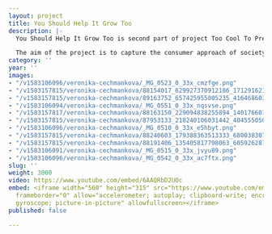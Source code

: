 ```yaml
---
layout: project
title: You Should Help It Grow Too
description: |-
  You Should Help It Grow Too is second part of project Too Cool To Pretend To Care. In this part Gloriya showing us third geoengineering method - ocean fertilisation.

  The aim of the project is to capture the consumer approach of society, the culture of millennials, fake news, as well as planetary and societal changes. It presents a stylized post-ironic testimony of somehow narcissistic millennials whose social platforms have become the main platform for expression, forcing us to reflect on the multitude of information we surround each day and the necessity of their selection.
category: ''
year: ''
images:
- "/v1583106096/veronika-cechmankova/_MG_0523_0_33x_cmzfge.png"
- "/v1583157815/veronika-cechmankova/88154017_629927370912186_1712916219880800256_n_xafx4v.jpg"
- "/v1583157815/veronika-cechmankova/89163752_657425955005235_4164686038670770176_n_dd68kh.jpg"
- "/v1583106094/veronika-cechmankova/_MG_0551_0_33x_nqsvse.png"
- "/v1583157817/veronika-cechmankova/88163150_229094838255894_1401766012746989568_n_uwd5gq.jpg"
- "/v1583157815/veronika-cechmankova/87953133_218240106031442_4045550504942501888_n_zw31o9.jpg"
- "/v1583106096/veronika-cechmankova/_MG_0510_0_33x_e5hbyt.png"
- "/v1583157815/veronika-cechmankova/88240603_179388363513333_6800383073088176128_n_cuwasi.jpg"
- "/v1583157815/veronika-cechmankova/88191406_135405817798063_6059262878202986496_n_q7mum3.jpg"
- "/v1583106091/veronika-cechmankova/_MG_0515_0_33x_jvyu89.png"
- "/v1583106096/veronika-cechmankova/_MG_0542_0_33x_ac7ftx.png"
slug: ''
weight: 3000
video: https://www.youtube.com/embed/6AAQRbD2UOc
embed: <iframe width="560" height="315" src="https://www.youtube.com/embed/loBwihoblGg"
  frameborder="0" allow="accelerometer; autoplay; clipboard-write; encrypted-media;
  gyroscope; picture-in-picture" allowfullscreen></iframe>
published: false

---
```

